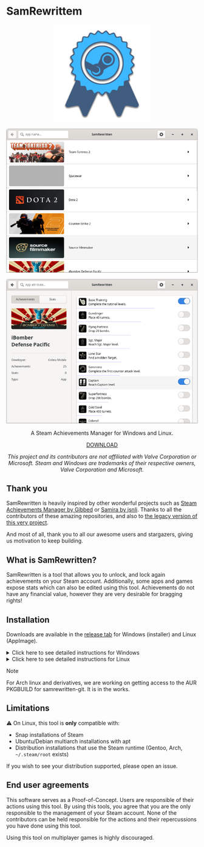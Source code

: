 SamRewrittem
===

<p align=center>
    <img src="/assets/icon_256.png" alt="SamRewrittenLogo">
</p>

<p align=center>
    <img src="/assets/screenshot1.png" alt="SamRewritten screenshot">
</p>

<p align=center>
    <img src="/assets/screenshot2.png" alt="SamRewritten screenshot">
</p>

<p align="center">A Steam Achievements Manager for Windows and Linux.</p>
<p align="center">
    <a href="https://github.com/PaulCombal/SamRewritten/releases">DOWNLOAD</a>
</p>

<p align=center>
    <em>
        This project and its contributors are not affiliated with Valve Corporation or Microsoft.
        Steam and Windows are trademarks of their respective owners, Valve Corporation and Microsoft.
    </em>
</p>

## Thank you

SamRewritten is heavily inspired by other wonderful projects such
as [Steam Achievements Manager by Gibbed](https://github.com/gibbed/SteamAchievementManager)
or [Samira by jsnli](https://github.com/jsnli/Samira).
Thanks to all the contributors of these amazing repositories, and also
to [the legacy version of this very project](https://github.com/PaulCombal/SamRewritten-legacy).

And most of all, thank you to all our awesome users and stargazers, giving us motivation to keep building.

## What is SamRewritten?

SamRewritten is a tool that allows you to unlock, and lock again achievements on your Steam account.
Additionally, some apps and games expose stats which can also be edited using this tool. Achievements do not have any
financial value, however they are very desirable for bragging rights!

## Installation

Downloads are available in the [release tab](https://github.com/PaulCombal/SamRewritten/releases) for Windows (installer) and Linux (AppImage).

<details>
<summary>Click here to see detailed instructions for Windows</summary>

The supported way to run SamRewritten on Windows is by using the installer. 
You can download the installer at the Releases page.
This is the only thing you need to download; the other files are not meant to provide this program for Windows.
After running the installer and completing the installation, SamRewritten should appear and can be searched for via the start menu.

If the installation does not complete as intended, feel free to report it by opening an issue and providing as much details
as possible, including your version of Windows.
</details>

<details>
<summary>Click here to see detailed instructions for Linux</summary>

If your Linux distribution doesn't provide a way to install SamRewritten, you can use AppImages.
AppImages are self-contained executables designed to run independently of your Linux distribution.
AppImages for SamRewritten are available to download at the Releases page.
To run an AppImage, make sure you have the permission to execute it first. This can usually be confirmed by right-clicking 
the file, navigating to the permissions settings, and making sure the permission to run the file box is checked.
You should then be able to double-click the AppImage file to start SamRewritten.

If SamRewritten doesn't start, you can troubleshoot the issue by starting the AppImage via a terminal and examine the output.
To do so, open a terminal via your file manager in the same folder than your AppImage download and type the name of the file 
to start it (eg: `./SamRewritten-gtk.AppImage`).

If the message in the console mentions Fuse or libfuse, you might need to install it and try again:
```shell
sudo apt install libfuse2 # Example for Ubuntu/Debian
```

If the error persists, feel free to open an issue including your Linux distribution and its version, as well as the
console output that appeared after typing the name of the AppImage in your terminal. 
</details>

> [!NOTE]
> For Arch linux and derivatives, we are working on getting access to the AUR PKGBUILD for samrewritten-git. It is in the works.

<!--
Additionally, Snap users can install SamRewritten using the App store or with the following command:
```bash
snap install samrewritten
```
-->

## Limitations

⚠️ On Linux, this tool is **only** compatible with:
* Snap installations of Steam
* Ubuntu/Debian multiarch installations with apt
* Distribution installations that use the Steam runtime (Gentoo, Arch, `~/.steam/root` exists)

If you wish to see your distribution supported, please open an issue.

## End user agreements

This software serves as a Proof-of-Concept. Users are responsible of their actions using this tool.
By using this tools, you agree that you are the only responsible to the management of your Steam account. None of the
contributors can be held responsible for the actions and their repercussions you have done using this tool.

Using this tool on multiplayer games is highly discouraged.
